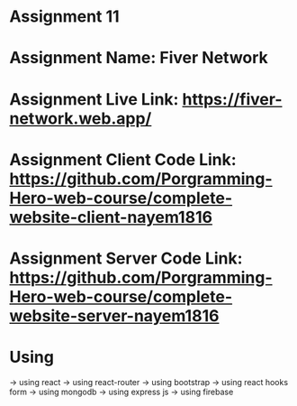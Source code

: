 # Assignment 11
# Assignment Name: Fiver Network

# Assignment Live Link: https://fiver-network.web.app/

# Assignment Client Code Link: https://github.com/Porgramming-Hero-web-course/complete-website-client-nayem1816

# Assignment Server Code Link: https://github.com/Porgramming-Hero-web-course/complete-website-server-nayem1816

# Using 
 -> using react
 -> using react-router
 -> using bootstrap
 -> using react hooks form
 -> using mongodb
 -> using express js
 -> using firebase


